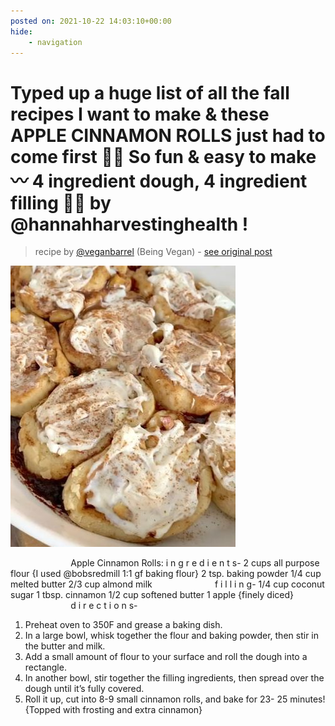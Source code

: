 ```yaml
---
posted on: 2021-10-22 14:03:10+00:00
hide:
    - navigation
---
```


# Typed up a huge list of all the fall recipes I want to make & these APPLE CINNAMON ROLLS just had to come first 🤩🍂 So fun & easy to make 〰️ 4 ingredient dough, 4 ingredient filling 🙌🏼 by @hannahharvestinghealth ! 

> recipe by [@veganbarrel](https://www.instagram.com/veganbarrel/) 
(Being Vegan) - [see original post](https://instagram.com/p/CVVWGGdqCI8)

![](../img/veganbarrel_22-10-2021_1410.png)

⠀⠀⠀⠀⠀⠀⠀⠀⠀
Apple Cinnamon Rolls:
i n g r e d i e n t s-
2 cups all purpose flour {I used @bobsredmill 1:1 gf baking flour}
2 tsp. baking powder
1/4 cup melted butter
2/3 cup almond milk
⠀⠀⠀⠀⠀⠀⠀⠀⠀
f i l l i n g-
1/4 cup coconut sugar
1 tbsp. cinnamon
1/2 cup softened butter
1 apple {finely diced}
⠀⠀⠀⠀⠀⠀⠀⠀⠀
d i r e c t i o n s-
1. Preheat oven to 350F and grease a baking dish.
2. In a large bowl, whisk together the flour and baking powder, then stir in the butter and milk.
3. Add a small amount of flour to your surface and roll the dough into a rectangle.
4. In another bowl, stir together the filling ingredients, then spread over the dough until it’s fully covered.
5. Roll it up, cut into 8-9 small cinnamon rolls, and bake for 23- 25 minutes! {Topped with frosting and extra cinnamon} 